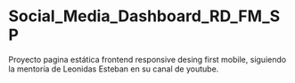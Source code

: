 # Social_Media_Dashboard_RD_FM_SP
Proyecto pagina estática frontend responsive desing first mobile, siguiendo la mentoría de Leonidas Esteban en su canal de youtube.

